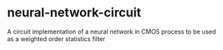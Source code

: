 # neural-network-circuit
A circuit implementation of a neural network in CMOS process to be used as a weighted order statistics filter
